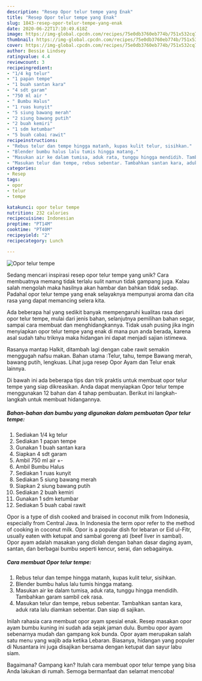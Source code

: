 ```yaml
---
description: "Resep Opor telur tempe yang Enak"
title: "Resep Opor telur tempe yang Enak"
slug: 1843-resep-opor-telur-tempe-yang-enak
date: 2020-06-22T17:10:49.618Z
image: https://img-global.cpcdn.com/recipes/75e0db3760eb774b/751x532cq70/opor-telur-tempe-foto-resep-utama.jpg
thumbnail: https://img-global.cpcdn.com/recipes/75e0db3760eb774b/751x532cq70/opor-telur-tempe-foto-resep-utama.jpg
cover: https://img-global.cpcdn.com/recipes/75e0db3760eb774b/751x532cq70/opor-telur-tempe-foto-resep-utama.jpg
author: Bessie Lindsey
ratingvalue: 4.4
reviewcount: 3
recipeingredient:
- "1/4 kg telur"
- "1 papan tempe"
- "1 buah santan kara"
- "4 sdt garam"
- "750 ml air "
- " Bumbu Halus"
- "1 ruas kunyit"
- "5 siung bawang merah"
- "2 siung bawang putih"
- "2 buah kemiri"
- "1 sdm ketumbar"
- "5 buah cabai rawit"
recipeinstructions:
- "Rebus telur dan tempe hingga matanh, kupas kulit telur, sisihkan."
- "Blender bumbu halus lalu tumis hingga matang."
- "Masukan air ke dalam tumisa, aduk rata, tunggu hingga mendidih. Tambahkan garam sambil cek rasa."
- "Masukan telur dan tempe, rebus sebentar. Tambahkan santan kara, aduk rata lalu diamkan sebentar. Dan siap di sajikan."
categories:
- Resep
tags:
- opor
- telur
- tempe

katakunci: opor telur tempe 
nutrition: 232 calories
recipecuisine: Indonesian
preptime: "PT14M"
cooktime: "PT40M"
recipeyield: "2"
recipecategory: Lunch

---
```



![Opor telur tempe](https://img-global.cpcdn.com/recipes/75e0db3760eb774b/751x532cq70/opor-telur-tempe-foto-resep-utama.jpg)

Sedang mencari inspirasi resep opor telur tempe yang unik? Cara membuatnya memang tidak terlalu sulit namun tidak gampang juga. Kalau salah mengolah maka hasilnya akan hambar dan bahkan tidak sedap. Padahal opor telur tempe yang enak selayaknya mempunyai aroma dan cita rasa yang dapat memancing selera kita.

Ada beberapa hal yang sedikit banyak mempengaruhi kualitas rasa dari opor telur tempe, mulai dari jenis bahan, selanjutnya pemilihan bahan segar, sampai cara membuat dan menghidangkannya. Tidak usah pusing jika ingin menyiapkan opor telur tempe yang enak di mana pun anda berada, karena asal sudah tahu triknya maka hidangan ini dapat menjadi sajian istimewa.

Rasanya mantap Halkit, ditambah lagi dengan cabe rawit semakin menggugah nafsu makan. Bahan utama :Telur, tahu, tempe Bawang merah, bawang putih, lengkuas. Lihat juga resep Opor Ayam dan Telur enak lainnya.


Di bawah ini ada beberapa tips dan trik praktis untuk membuat opor telur tempe yang siap dikreasikan. Anda dapat menyiapkan Opor telur tempe menggunakan 12 bahan dan 4 tahap pembuatan. Berikut ini langkah-langkah untuk membuat hidangannya.

<!--inarticleads1-->

##### Bahan-bahan dan bumbu yang digunakan dalam pembuatan Opor telur tempe:

1. Sediakan 1/4 kg telur
1. Sediakan 1 papan tempe
1. Gunakan 1 buah santan kara
1. Siapkan 4 sdt garam
1. Ambil 750 ml air +-
1. Ambil  Bumbu Halus
1. Sediakan 1 ruas kunyit
1. Sediakan 5 siung bawang merah
1. Siapkan 2 siung bawang putih
1. Sediakan 2 buah kemiri
1. Gunakan 1 sdm ketumbar
1. Sediakan 5 buah cabai rawit


Opor is a type of dish cooked and braised in coconut milk from Indonesia, especially from Central Java. In Indonesia the term opor refer to the method of cooking in coconut milk. Opor is a popular dish for lebaran or Eid ul-Fitr, usually eaten with ketupat and sambal goreng ati (beef liver in sambal). Opor ayam adalah masakan yang diolah dengan bahan dasar daging ayam, santan, dan berbagai bumbu seperti kencur, serai, dan sebagainya. 

<!--inarticleads2-->

##### Cara membuat Opor telur tempe:

1. Rebus telur dan tempe hingga matanh, kupas kulit telur, sisihkan.
1. Blender bumbu halus lalu tumis hingga matang.
1. Masukan air ke dalam tumisa, aduk rata, tunggu hingga mendidih. Tambahkan garam sambil cek rasa.
1. Masukan telur dan tempe, rebus sebentar. Tambahkan santan kara, aduk rata lalu diamkan sebentar. Dan siap di sajikan.


Inilah rahasia cara membuat opor ayam spesial enak. Resep masakan opor ayam bumbu kuning ini sudah ada sejak jaman dulu. Bumbu opor ayam sebenarnya mudah dan gampang kok bunda. Opor ayam merupakan salah satu menu yang wajib ada ketika Lebaran. Biasanya, hidangan yang populer di Nusantara ini juga disajikan bersama dengan ketupat dan sayur labu siam. 

Bagaimana? Gampang kan? Itulah cara membuat opor telur tempe yang bisa Anda lakukan di rumah. Semoga bermanfaat dan selamat mencoba!
